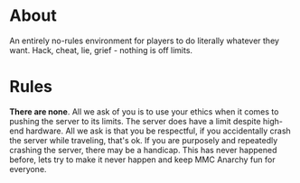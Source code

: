 # About
An entirely no-rules environment for players to do literally whatever they want. Hack, cheat, lie, grief - nothing is off limits.

# Rules
**There are none**. All we ask of you is to use your ethics when it comes to pushing the server to its limits. The server does have a limit despite high-end hardware. All we ask is that you be respectful, if you accidentally crash the server while traveling, that's ok. If you are purposely and repeatedly crashing the server, there may be a handicap. This has never happened before, lets try to make it never happen and keep MMC Anarchy fun for everyone.
